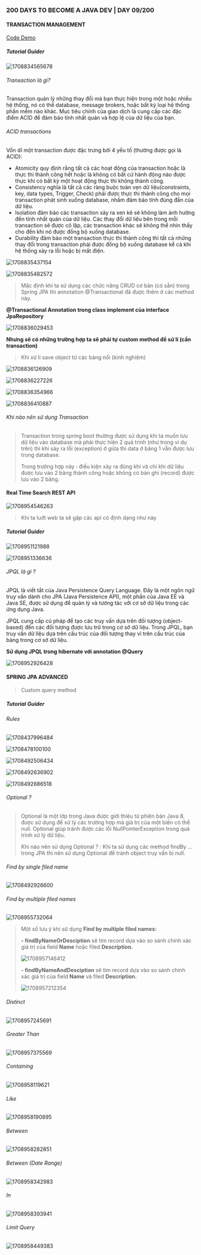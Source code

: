 ### 200 DAYS TO BECOME A JAVA DEV | DAY 09/200

#### TRANSACTION MANAGEMENT

[Code Demo](https://github.com/phuquocchamp/place-order-management)

##### Tutorial Guider

![1708834565678](image/readme/1708834565678.png)

###### Transaction là gì?

Transaction quản lý những thay đổi mà bạn thực hiện trong một hoặc nhiều hệ thống, nó có thể database, message brokers, hoặc bất kỳ loại hệ thống phần mềm nào khác. Mục tiêu chính của giao dịch là cung cấp các đặc điểm ACID để đảm bảo tính nhất quán và hợp lệ của dữ liệu của bạn.

###### ACID transactions

Vốn dĩ một transaction được đặc trưng bởi 4 yếu tố (thường được gọi là ACID):

* Atomicity quy định rằng tất cả các hoạt động của transaction hoặc là thực thi thành công hết hoặc là không có bất cứ hành động nào được thực khi có bất kỳ một hoạt động thực thi không thành công.
* Consistency nghĩa là tất cả các ràng buộc toàn vẹn dữ liệu(constraints, key, data types, Trigger, Check) phải được thực thi thành công cho mọi transaction phát sinh xuống database, nhầm đảm bảo tính đúng đắn của dữ liệu.
* Isolation đảm bảo các transaction xảy ra xen kẽ sẽ không làm ảnh hưởng đến tính nhất quán của dữ liệu. Các thay đổi dữ liệu bên trong mỗi transaction sẽ được cô lập, các transaction khác sẽ không thể nhìn thấy cho đến khi nó được đồng bộ xuống database.
* Durability đảm bảo một transaction thực thi thành công thì tất cả những thay đổi trong transaction phải được đồng bộ xuống database kể cả khi hệ thống xảy ra lỗi hoặc bị mất điện.

![1708835437154](image/readme/1708835437154.png)

![1708835482572](image/readme/1708835482572.png)

> Mặc định khi ta sử dụng các chức năng CRUD cơ bản (có sẵn) trong Spring JPA thì annotation @Transactional đã được thêm ở các method này.

**@Transactional Annotation trong class implement của interface JpaRepository**

![1708836029453](image/readme/1708836029453.png)

**Nhưng sẽ có những trường hợp ta sẽ phải tự custom method để sử lí (cần transaction)**

> Khi xử lí save object từ các bảng nối (kinh nghiệm)

![1708836126909](image/readme/1708836126909.png)

![1708836227226](image/readme/1708836227226.png)

![1708836354966](image/readme/1708836354966.png)

![1708836410887](image/readme/1708836410887.png)

###### Khi nào nên sử dụng Transaction

> Transaction trong spring boot thường được sử dụng khi ta muốn lưu dữ liệu vào database mà phải thực hiện 2 quá trình (như trong ví dụ trên) thì khi sảy ra lỗi (exception) ở giữa thì data ở bảng 1 vẫn được lưu trong database.
>
> Trong trường hợp này : điều kiện xảy ra đúng khi và chỉ khi dữ liệu được lưu vào 2 bảng thành công hoặc không có bản ghi (record) được lưu vào 2 bảng.

#### Real Time Search REST API

![1708954546263](image/readme/1708954546263.png)

> Khi ta luớt web ta sẽ gặp các api có định dạng như này

##### Tutorial Guider

![1708951121988](image/readme/1708951121988.png)

![1708951336636](image/readme/1708951336636.png)

###### JPQL là gì ?

JPQL là viết tắt của Java Persistence Query Language. Đây là một ngôn ngữ truy vấn dành cho JPA (Java Persistence API), một phần của Java EE và Java SE, được sử dụng để quản lý và tương tác với cơ sở dữ liệu trong các ứng dụng Java.

JPQL cung cấp cú pháp để tạo các truy vấn dựa trên đối tượng (object-based) đến các đối tượng được lưu trữ trong cơ sở dữ liệu. Trong JPQL, bạn truy vấn dữ liệu dựa trên cấu trúc của đối tượng thay vì trên cấu trúc của bảng trong cơ sở dữ liệu.

**Sử dụng JPQL trong hibernate với annotation @Query**

![1708952926428](image/readme/1708952926428.png)

#### SPRING JPA ADVANCED

> Custom query method

##### Tutorial Guider

###### Rules

![1708437996484](image/README/1708437996484.png)

![1708478100100](image/README/1708478100100.png)

![1708492506434](image/README/1708492506434.png)

![1708492636902](image/README/1708492636902.png)

![1708492686518](image/README/1708492686518.png)

###### Optional ?

> Optional là một lớp trong Java được giới thiệu từ phiên bản Java 8, được sử dụng để xử lý các trường hợp mà giá trị của một biến có thể null. Optional giúp tránh được các lỗi NullPointerException trong quá trình xử lý dữ liệu.
>
> Khi nào nên sử dụng Optional ? : Khi ta sử dụng các method findBy ... trong JPA thì nên sử dụng Optional để tránh object truy vấn bị null.

###### Find by single filed name

![1708492926600](image/README/1708492926600.png)

###### Find by multiple filed names

![1708955732064](image/readme/1708955732064.png)

>  Một số lưu ý khi sử dụng **Find by multiple filed names:**
>
> **- findByNameOrDesciption** sẽ tìm record dựa vào so sánh chính xác giá trị của field **Name** hoặc filed **Description.**
>
> ![1708957146412](image/readme/1708957146412.png)
>
> **- findByNameAndDesciption** sẽ tìm record dựa vào so sánh chính xác giá trị của field **Name** và filed **Description.**
>
> ![1708957212354](image/readme/1708957212354.png)

###### Distinct

![1708957245691](image/readme/1708957245691.png)

###### Greater Than

![1708957375569](image/readme/1708957375569.png)

###### Containing

![1708958119621](image/readme/1708958119621.png)

###### Like

![1708958190895](image/readme/1708958190895.png)

###### Between

![1708958282851](image/readme/1708958282851.png)

###### Between (Date Range)

![1708958342983](image/readme/1708958342983.png)

###### In

![1708958393941](image/readme/1708958393941.png)

###### Limit Query

![1708958449383](image/readme/1708958449383.png)
